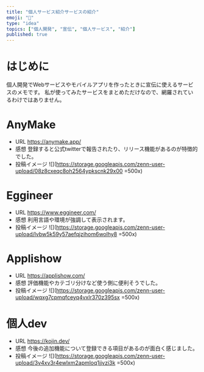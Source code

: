 ```yaml
---
title: "個人サービス紹介サービスの紹介"
emoji: "🥺"
type: "idea"
topics: ["個人開発", "宣伝", "個人サービス", "紹介"]
published: true
---
```


# はじめに
個人開発でWebサービスやモバイルアプリを作ったときに宣伝に使えるサービスのメモです。
私が使ってみたサービスをまとめただけなので、網羅されているわけではありません。

# AnyMake
- URL
https://anymake.app/
- 感想
登録すると公式twitterで報告されたり、リリース機能があるのが特徴的でした。
- 投稿イメージ
![](https://storage.googleapis.com/zenn-user-upload/08z8cxeqc8oh2564ypkscnk29x00 =500x)

# Eggineer
- URL
https://www.eggineer.com/
- 感想
利用言語や環境が強調して表示されます。
- 投稿イメージ
![](https://storage.googleapis.com/zenn-user-upload/lvbw5k59y57aefqjzihom6wolhy8 =500x)

# Applishow
- URL
https://applishow.com/
- 感想
評価機能やカテゴリ分けなど使う側に便利そうでした。
- 投稿イメージ
![](https://storage.googleapis.com/zenn-user-upload/wqxg7cpmqfceyq4vxlr370z395sx =500x)

# 個人dev
- URL
https://kojin.dev/
- 感想
今後の追加機能について登録できる項目があるのが面白く感じました。
- 投稿イメージ
![](https://storage.googleapis.com/zenn-user-upload/3v4xv3r4ewlxm2apmloq1jjvzi3k =500x)